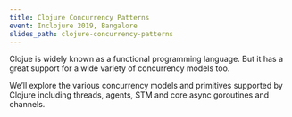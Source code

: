 ```yaml
---
title: Clojure Concurrency Patterns
event: Inclojure 2019, Bangalore
slides_path: clojure-concurrency-patterns
---
```

Clojue is widely known as a functional programming language. But it has a great support for a wide variety of concurrency models too.

We’ll explore the various concurrency models and primitives supported by Clojure including threads, agents, STM and core.async goroutines and channels.
